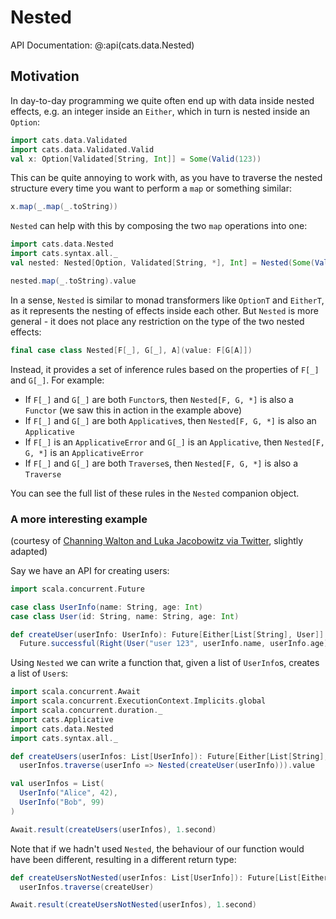 # Nested

API Documentation: @:api(cats.data.Nested)

## Motivation

In day-to-day programming we quite often end up with data inside nested
effects, e.g. an integer inside an `Either`, which in turn is nested inside
an `Option`:

```scala mdoc:silent
import cats.data.Validated
import cats.data.Validated.Valid
val x: Option[Validated[String, Int]] = Some(Valid(123))
```

This can be quite annoying to work with, as you have to traverse the nested
structure every time you want to perform a `map` or something similar:

```scala mdoc
x.map(_.map(_.toString))
```

`Nested` can help with this by composing the two `map` operations into one:

```scala mdoc:silent
import cats.data.Nested
import cats.syntax.all._
val nested: Nested[Option, Validated[String, *], Int] = Nested(Some(Valid(123)))
```

```scala mdoc
nested.map(_.toString).value
```

In a sense, `Nested` is similar to monad transformers like `OptionT` and
`EitherT`, as it represents the nesting of effects inside each other. But
`Nested` is more general - it does not place any restriction on the type of the
two nested effects:

```scala
final case class Nested[F[_], G[_], A](value: F[G[A]])
```

Instead, it provides a set of inference rules based on the properties of `F[_]`
and `G[_]`. For example:

* If `F[_]` and `G[_]` are both `Functor`s, then `Nested[F, G, *]` is also a
    `Functor` (we saw this in action in the example above)
* If `F[_]` and `G[_]` are both `Applicative`s, then `Nested[F, G, *]` is also an
    `Applicative`
* If `F[_]` is an `ApplicativeError` and `G[_]` is an `Applicative`, then
    `Nested[F, G, *]` is an `ApplicativeError`
* If `F[_]` and `G[_]` are both `Traverse`s, then `Nested[F, G, *]` is also a
    `Traverse`

You can see the full list of these rules in the `Nested` companion object.

### A more interesting example

(courtesy of [Channing Walton and Luka Jacobowitz via
Twitter](https://twitter.com/LukaJacobowitz/status/1017355319473786880),
slightly adapted)

Say we have an API for creating users:

```scala mdoc:silent
import scala.concurrent.Future

case class UserInfo(name: String, age: Int)
case class User(id: String, name: String, age: Int)

def createUser(userInfo: UserInfo): Future[Either[List[String], User]] =
  Future.successful(Right(User("user 123", userInfo.name, userInfo.age)))
```

Using `Nested` we can write a function that, given a list of `UserInfo`s,
creates a list of `User`s:

```scala mdoc:silent
import scala.concurrent.Await
import scala.concurrent.ExecutionContext.Implicits.global
import scala.concurrent.duration._
import cats.Applicative
import cats.data.Nested
import cats.syntax.all._

def createUsers(userInfos: List[UserInfo]): Future[Either[List[String], List[User]]] =
  userInfos.traverse(userInfo => Nested(createUser(userInfo))).value

val userInfos = List(
  UserInfo("Alice", 42),
  UserInfo("Bob", 99)
)
```

```scala mdoc
Await.result(createUsers(userInfos), 1.second)
```

Note that if we hadn't used `Nested`, the behaviour of our function would have
been different, resulting in a different return type:

```scala mdoc:silent
def createUsersNotNested(userInfos: List[UserInfo]): Future[List[Either[List[String], User]]] =
  userInfos.traverse(createUser)
```

```scala mdoc
Await.result(createUsersNotNested(userInfos), 1.second)
```
